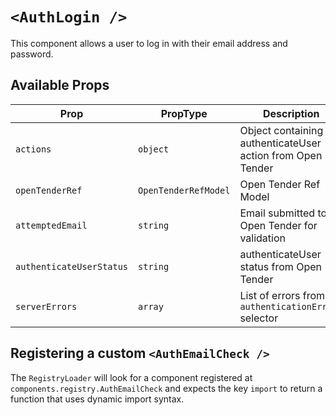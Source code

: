 # `<AuthLogin />`

This component allows a user to log in with their email address and password.

## Available Props

| Prop                     | PropType             | Description                                                | Default |
| ------------------------ | -------------------- | ---------------------------------------------------------- | ------- |
| `actions`                | `object`             | Object containing authenticateUser action from Open Tender |         |
| `openTenderRef`          | `OpenTenderRefModel` | Open Tender Ref Model                                      | `null`  |
| `attemptedEmail`         | `string`             | Email submitted to Open Tender for validation              | ''      |
| `authenticateUserStatus` | `string`             | authenticateUser status from Open Tender                   | IDLE    |
| `serverErrors`           | `array`              | List of errors from `authenticationErrors` selector        | []      |

## Registering a custom `<AuthEmailCheck />`

The `RegistryLoader` will look for a component registered at `components.registry.AuthEmailCheck` and expects the key `import` to return a function that uses dynamic import syntax.
